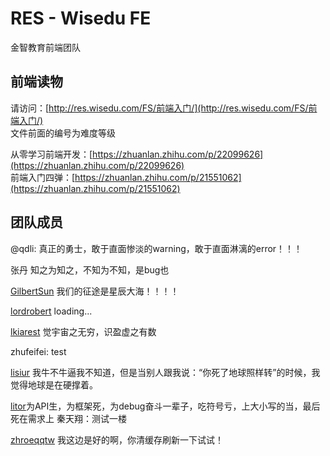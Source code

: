 # RES - Wisedu FE

金智教育前端团队

## 前端读物

请访问：[http://res.wisedu.com/FS/前端入门/](http://res.wisedu.com/FS/前端入门/)  
文件前面的编号为难度等级

从零学习前端开发：[https://zhuanlan.zhihu.com/p/22099626](https://zhuanlan.zhihu.com/p/22099626)  
前端入门四弹：[https://zhuanlan.zhihu.com/p/21551062](https://zhuanlan.zhihu.com/p/21551062)


## 团队成员

@qdli: 真正的勇士，敢于直面惨淡的warning，敢于直面淋漓的error！！！

张丹   知之为知之，不知为不知，是bug也

[GilbertSun](https://github.com/GilbertSun) 我们的征途是星辰大海！！！！

[lordrobert](https://github.com/lordrobert) loading...

[lkiarest](https://github.com/lkiarest)  觉宇宙之无穷，识盈虚之有数

zhufeifei:  test

[lisiur](https://github.com/lisiur) 我牛不牛逼我不知道，但是当别人跟我说：“你死了地球照样转”的时候，我觉得地球是在硬撑着。

[litor](https://github.com/Litor)为API生，为框架死，为debug奋斗一辈子，吃符号亏，上大小写的当，最后死在需求上
秦天翔：测试一楼

[zhroeqqtw](https://github.com/zhroeqqtw) 我这边是好的啊，你清缓存刷新一下试试！
